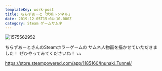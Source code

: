 ```yaml
---
templateKey: work-post
title: ちらずあーと「犬鳴トンネル」
date: 2019-12-05T15:04:10.000Z
category: Steam ゲームサムネ
---
```

![1575562952](/img/1575562952.png)

ちらずあーとさんのSteamホラーゲームの
サムネ人物画を描かせていただきました！
ぜひやってみてくださいね！
⤵︎⤵︎

https://store.steampowered.com/app/1185160/Inunaki_Tunnel/
